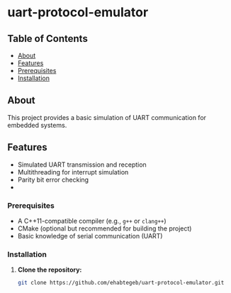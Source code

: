 # uart-protocol-emulator

## Table of Contents
- [About](#about)
- [Features](#features)
- [Prerequisites](#prerequisites)
- [Installation](#installation)


## About
This project provides a basic simulation of UART communication for embedded systems.

## Features
- Simulated UART transmission and reception
- Multithreading for interrupt simulation
- Parity bit error checking
- 
### Prerequisites
- A C++11-compatible compiler (e.g., `g++` or `clang++`)
- CMake (optional but recommended for building the project)
- Basic knowledge of serial communication (UART)

### Installation
1. **Clone the repository:**
   ```bash
   git clone https://github.com/ehabtegeb/uart-protocol-emulator.git
   
